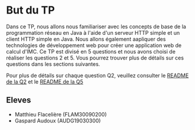 # But du TP
Dans ce TP, nous allons nous familiariser avec les concepts de base de la programmation réseau en Java à l'aide d'un serveur HTTP simple et un client HTTP simple en Java.
Nous allons également aapliquer des technologies de développement web pour créer une application web de calcul d'IMC.
Ce TP est divisé en 5 questions et nous avons choisi de réaliser les questions 2 et 5.
Vous pourrez trouver plus de détails sur ces questions dans les sections suivantes.

Pour plus de détails sur chaque question Q2, veuillez consulter le [README de la Q2](./Q2/README.md) et le [README de la Q5](./Q5/README.md)

## Eleves

- Matthieu Flacelière (FLAM30090200)
- Gaspard Audoux (AUDG19030300)